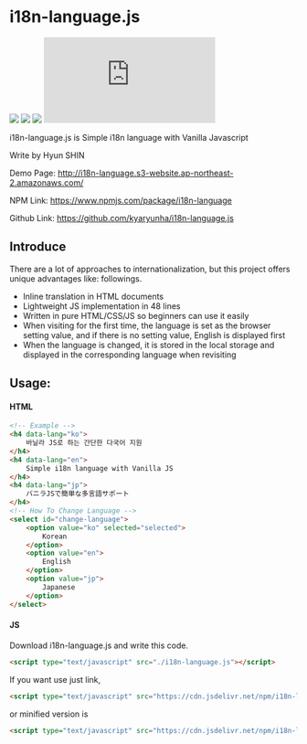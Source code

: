 # i18n-language.js
![](https://img.shields.io/npm/l/i18n-language)
![](https://img.shields.io/npm/v/i18n-language)
![](https://img.shields.io/npm/dm/i18n-language.svg)
![](https://img.shields.io/github/stars/kyaryunha/i18n-language.js?style=social) 

i18n-language.js is Simple i18n language with Vanilla Javascript

Write by Hyun SHIN

Demo Page: http://i18n-language.s3-website.ap-northeast-2.amazonaws.com/

NPM Link: https://www.npmjs.com/package/i18n-language

Github Link: https://github.com/kyaryunha/i18n-language.js

## Introduce

There are a lot of approaches to internationalization, but this project offers unique advantages like: followings. 

- Inline translation in HTML documents
- Lightweight JS implementation in 48 lines
- Written in pure HTML/CSS/JS so beginners can use it easily
- When visiting for the first time, the language is set as the browser setting value, and if there is no setting value, English is displayed first
- When the language is changed, it is stored in the local storage and displayed in the corresponding language when revisiting


## Usage:

#### HTML

```html
<!-- Example -->
<h4 data-lang="ko">
    바닐라 JS로 하는 간단한 다국어 지원
</h4>
<h4 data-lang="en">
    Simple i18n language with Vanilla JS
</h4>
<h4 data-lang="jp">
    バニラJSで簡単な多言語サポート
</h4>
<!-- How To Change Language -->
<select id="change-language">
    <option value="ko" selected="selected">
        Korean
    </option>
    <option value="en">
        English
    </option>
    <option value="jp">
        Japanese
    </option>
</select> 
```


#### JS
Download i18n-language.js and write this code. 

```html
<script type="text/javascript" src="./i18n-language.js"></script>
```

If you want use just link, 

```html
<script type="text/javascript" src="https://cdn.jsdelivr.net/npm/i18n-language@1.0.8/i18n-language.js"></script>
```

or minified version is

```html
<script type="text/javascript" src="https://cdn.jsdelivr.net/npm/i18n-language@1.0.8/i18n-language.min.js"></script>
```

